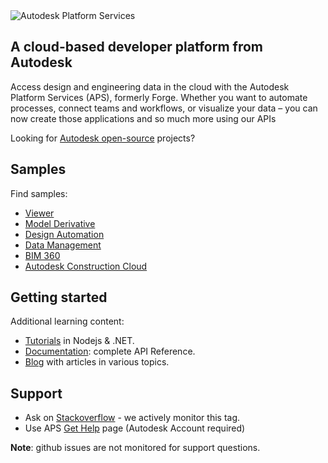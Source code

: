 <picture>
  <source media="(prefers-color-scheme: dark)" srcset="https://cdn.autodesk.io/logo/white/stacked.png">
  <source media="(prefers-color-scheme: light)" srcset="https://cdn.autodesk.io/logo/black/stacked.png">
  <img alt="Autodesk Platform Services" src="https://cdn.autodesk.io/logo/black/stacked.png">
</picture>

## A cloud-based developer platform from Autodesk

Access design and engineering data in the cloud with the Autodesk Platform Services (APS), formerly Forge. Whether you want to automate processes, connect teams and workflows, or visualize your data – you can now create those applications and so much more using our APIs

Looking for [Autodesk open-source](https://github.com/autodesk) projects?

## Samples

Find samples:

- [Viewer](https://github.com/search?q=topic%3Aautodesk-viewer+org%3Aautodesk-platform-services&type=Repositories)
- [Model Derivative](https://github.com/search?q=topic%3Aautodesk-model-derivative+org%3Aautodesk-platform-services&type=Repositories)
- [Design Automation](https://github.com/search?q=topic%3Aautodesk-designautomation+org%3Aautodesk-platform-services&type=Repositories)
- [Data Management](https://github.com/search?q=topic%3Aautodesk-data-management+org%3Aautodesk-platform-services&type=Repositories)
- [BIM 360](https://github.com/search?q=topic%3Aautodesk-bim360+org%3Aautodesk-platform-services&type=Repositories)
- [Autodesk Construction Cloud](https://github.com/search?q=topic%3Aautodesk-construction-cloud+org%3Aautodesk-platform-services&type=Repositories)


## Getting started

Additional learning content:

- [Tutorials](https://aps.autodesk.com/tutorials) in Nodejs & .NET.
- [Documentation](https://aps.autodesk.com): complete API Reference. 
- [Blog](https://aps.autodesk.com/blog) with articles in various topics.

## Support

- Ask on [Stackoverflow](https://stackoverflow.com/questions/ask?tags=autodesk-platform-services) - we actively monitor this tag.
- Use APS [Get Help](https://aps-stg.autodesk.com/en/support/get-help) page (Autodesk Account required)

**Note**: github issues are not monitored for support questions.



